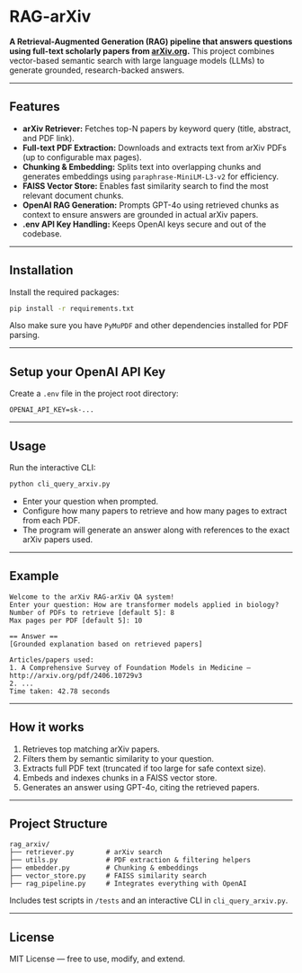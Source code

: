# RAG-arXiv

**A Retrieval-Augmented Generation (RAG) pipeline that answers questions using full-text scholarly papers from [arXiv.org](https://arxiv.org).**
This project combines vector-based semantic search with large language models (LLMs) to generate grounded, research-backed answers.

---

## Features

- **arXiv Retriever:** Fetches top-N papers by keyword query (title, abstract, and PDF link).
- **Full-text PDF Extraction:** Downloads and extracts text from arXiv PDFs (up to configurable max pages).
- **Chunking & Embedding:** Splits text into overlapping chunks and generates embeddings using `paraphrase-MiniLM-L3-v2` for efficiency.
- **FAISS Vector Store:** Enables fast similarity search to find the most relevant document chunks.
- **OpenAI RAG Generation:** Prompts GPT-4o using retrieved chunks as context to ensure answers are grounded in actual arXiv papers.
- **.env API Key Handling:** Keeps OpenAI keys secure and out of the codebase.

---

## Installation

Install the required packages:

```bash
pip install -r requirements.txt
```

Also make sure you have `PyMuPDF` and other dependencies installed for PDF parsing.

---

## Setup your OpenAI API Key

Create a `.env` file in the project root directory:

```
OPENAI_API_KEY=sk-...
```

---

## Usage

Run the interactive CLI:

```bash
python cli_query_arxiv.py
```

- Enter your question when prompted.
- Configure how many papers to retrieve and how many pages to extract from each PDF.
- The program will generate an answer along with references to the exact arXiv papers used.

---

## Example

```
Welcome to the arXiv RAG-arXiv QA system!
Enter your question: How are transformer models applied in biology?
Number of PDFs to retrieve [default 5]: 8
Max pages per PDF [default 5]: 10

== Answer ==
[Grounded explanation based on retrieved papers]

Articles/papers used:
1. A Comprehensive Survey of Foundation Models in Medicine — http://arxiv.org/pdf/2406.10729v3
2. ...
Time taken: 42.78 seconds
```

---

## How it works

1. Retrieves top matching arXiv papers.
2. Filters them by semantic similarity to your question.
3. Extracts full PDF text (truncated if too large for safe context size).
4. Embeds and indexes chunks in a FAISS vector store.
5. Generates an answer using GPT-4o, citing the retrieved papers.

---

## Project Structure

```
rag_arxiv/
├── retriever.py        # arXiv search
├── utils.py            # PDF extraction & filtering helpers
├── embedder.py         # Chunking & embeddings
├── vector_store.py     # FAISS similarity search
├── rag_pipeline.py     # Integrates everything with OpenAI
```

Includes test scripts in `/tests` and an interactive CLI in `cli_query_arxiv.py`.

---

## License

MIT License — free to use, modify, and extend.
